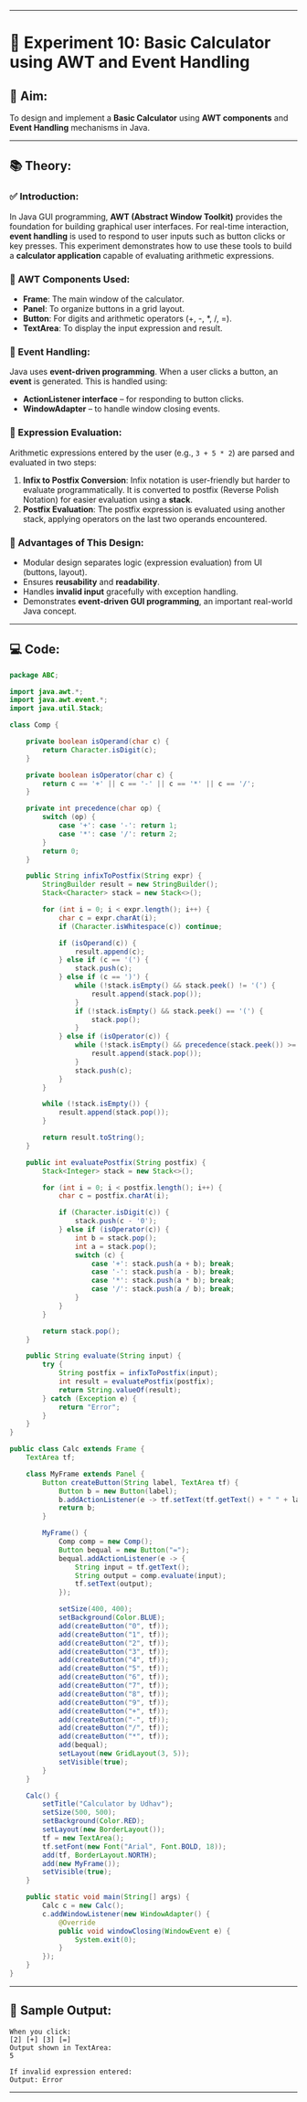 
---

# 📘 Experiment 10: Basic Calculator using AWT and Event Handling

## 📌 Aim:

To design and implement a **Basic Calculator** using **AWT components** and **Event Handling** mechanisms in Java.

---

## 📚 Theory:

### ✅ Introduction:

In Java GUI programming, **AWT (Abstract Window Toolkit)** provides the foundation for building graphical user interfaces. For real-time interaction, **event handling** is used to respond to user inputs such as button clicks or key presses. This experiment demonstrates how to use these tools to build a **calculator application** capable of evaluating arithmetic expressions.

### 🧩 AWT Components Used:

* **Frame**: The main window of the calculator.
* **Panel**: To organize buttons in a grid layout.
* **Button**: For digits and arithmetic operators (+, -, \*, /, =).
* **TextArea**: To display the input expression and result.

### 🔁 Event Handling:

Java uses **event-driven programming**. When a user clicks a button, an **event** is generated. This is handled using:

* **ActionListener interface** – for responding to button clicks.
* **WindowAdapter** – to handle window closing events.

### 🧠 Expression Evaluation:

Arithmetic expressions entered by the user (e.g., `3 + 5 * 2`) are parsed and evaluated in two steps:

1. **Infix to Postfix Conversion**: Infix notation is user-friendly but harder to evaluate programmatically. It is converted to postfix (Reverse Polish Notation) for easier evaluation using a **stack**.
2. **Postfix Evaluation**: The postfix expression is evaluated using another stack, applying operators on the last two operands encountered.

### 🔐 Advantages of This Design:

* Modular design separates logic (expression evaluation) from UI (buttons, layout).
* Ensures **reusability** and **readability**.
* Handles **invalid input** gracefully with exception handling.
* Demonstrates **event-driven GUI programming**, an important real-world Java concept.

---

## 💻 Code:

```java
package ABC;

import java.awt.*;
import java.awt.event.*;
import java.util.Stack;

class Comp {

    private boolean isOperand(char c) {
        return Character.isDigit(c);
    }

    private boolean isOperator(char c) {
        return c == '+' || c == '-' || c == '*' || c == '/';
    }

    private int precedence(char op) {
        switch (op) {
            case '+': case '-': return 1;
            case '*': case '/': return 2;
        }
        return 0;
    }

    public String infixToPostfix(String expr) {
        StringBuilder result = new StringBuilder();
        Stack<Character> stack = new Stack<>();

        for (int i = 0; i < expr.length(); i++) {
            char c = expr.charAt(i);
            if (Character.isWhitespace(c)) continue;

            if (isOperand(c)) {
                result.append(c);
            } else if (c == '(') {
                stack.push(c);
            } else if (c == ')') {
                while (!stack.isEmpty() && stack.peek() != '(') {
                    result.append(stack.pop());
                }
                if (!stack.isEmpty() && stack.peek() == '(') {
                    stack.pop();
                }
            } else if (isOperator(c)) {
                while (!stack.isEmpty() && precedence(stack.peek()) >= precedence(c)) {
                    result.append(stack.pop());
                }
                stack.push(c);
            }
        }

        while (!stack.isEmpty()) {
            result.append(stack.pop());
        }

        return result.toString();
    }

    public int evaluatePostfix(String postfix) {
        Stack<Integer> stack = new Stack<>();

        for (int i = 0; i < postfix.length(); i++) {
            char c = postfix.charAt(i);

            if (Character.isDigit(c)) {
                stack.push(c - '0');
            } else if (isOperator(c)) {
                int b = stack.pop();
                int a = stack.pop();
                switch (c) {
                    case '+': stack.push(a + b); break;
                    case '-': stack.push(a - b); break;
                    case '*': stack.push(a * b); break;
                    case '/': stack.push(a / b); break;
                }
            }
        }

        return stack.pop();
    }

    public String evaluate(String input) {
        try {
            String postfix = infixToPostfix(input);
            int result = evaluatePostfix(postfix);
            return String.valueOf(result);
        } catch (Exception e) {
            return "Error";
        }
    }
}

public class Calc extends Frame {
    TextArea tf;

    class MyFrame extends Panel {
        Button createButton(String label, TextArea tf) {
            Button b = new Button(label);
            b.addActionListener(e -> tf.setText(tf.getText() + " " + label));
            return b;
        }

        MyFrame() {
            Comp comp = new Comp();
            Button bequal = new Button("=");
            bequal.addActionListener(e -> {
                String input = tf.getText();
                String output = comp.evaluate(input);
                tf.setText(output);
            });

            setSize(400, 400);
            setBackground(Color.BLUE);
            add(createButton("0", tf));
            add(createButton("1", tf));
            add(createButton("2", tf));
            add(createButton("3", tf));
            add(createButton("4", tf));
            add(createButton("5", tf));
            add(createButton("6", tf));
            add(createButton("7", tf));
            add(createButton("8", tf));
            add(createButton("9", tf));
            add(createButton("+", tf));
            add(createButton("-", tf));
            add(createButton("/", tf));
            add(createButton("*", tf));
            add(bequal);
            setLayout(new GridLayout(3, 5));
            setVisible(true);
        }
    }

    Calc() {
        setTitle("Calculator by Udhav");
        setSize(500, 500);
        setBackground(Color.RED);
        setLayout(new BorderLayout());
        tf = new TextArea();
        tf.setFont(new Font("Arial", Font.BOLD, 18));
        add(tf, BorderLayout.NORTH);
        add(new MyFrame());
        setVisible(true);
    }

    public static void main(String[] args) {
        Calc c = new Calc();
        c.addWindowListener(new WindowAdapter() {
            @Override
            public void windowClosing(WindowEvent e) {
                System.exit(0);
            }
        });
    }
}
```

---

## 🧾 Sample Output:

```
When you click:
[2] [+] [3] [=]
Output shown in TextArea:
5

If invalid expression entered:
Output: Error
```

---

